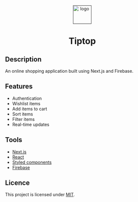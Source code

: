 <p align="center">
  <a href="">
    <img alt="logo" src="" width="60" />
  </a>
  <h1 align="center">
    Tiptop
  </h1>
</p>

## Description

An online shopping application built using Next.js and Firebase.



## Features

- Authentication
- Wishlist items
- Add items to cart
- Sort items
- Filter items
- Real-time updates

## Tools

- [Next.js](https://nextjs.org)
- [React](https://reactjs.org)
- [Styled components](https://www.styled-components.com)
- [Firebase](https://firebase.google.com)

## Licence

This project is licensed under [MIT](LICENSE).
